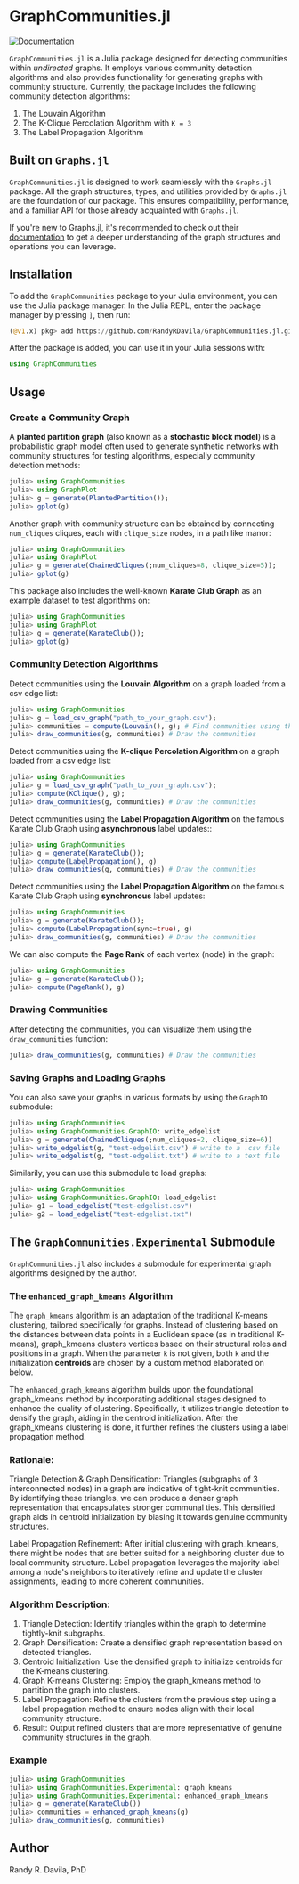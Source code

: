 # GraphCommunities.jl

[![Documentation](https://img.shields.io/badge/docs-latest-blue.svg)](https://randyrdavila.github.io/graphcommunities.jl/)



`GraphCommunities.jl` is a Julia package designed for detecting communities within *undirected* graphs. It employs various community detection algorithms and also provides functionality for generating graphs with community structure. Currently, the package includes the following community detection algorithms:

1. The Louvain Algorithm
2. The K-Clique Percolation Algorithm with `K = 3`
3. The Label Propagation Algorithm

## Built on `Graphs.jl`

`GraphCommunities.jl` is designed to work seamlessly with the `Graphs.jl` package. All the graph structures, types, and utilities provided by `Graphs.jl` are the foundation of our package. This ensures compatibility, performance, and a familiar API for those already acquainted with `Graphs.jl`.

If you're new to Graphs.jl, it's recommended to check out their [documentation](https://github.com/JuliaGraphs/Graphs.jl) to get a deeper understanding of the graph structures and operations you can leverage.

## Installation

To add the `GraphCommunities` package to your Julia environment, you can use the Julia package manager. In the Julia REPL, enter the package manager by pressing `]`, then run:

```julia
(@v1.x) pkg> add https://github.com/RandyRDavila/GraphCommunities.jl.git
```

After the package is added, you can use it in your Julia sessions with:

```julia
using GraphCommunities
```

## Usage

### Create a Community Graph

A **planted partition graph** (also known as a **stochastic block model**) is a probabilistic graph model often used to generate synthetic networks with community structures for testing algorithms, especially community detection methods:
```julia
julia> using GraphCommunities
julia> using GraphPlot
julia> g = generate(PlantedPartition());
julia> gplot(g)
```

Another graph with community structure can be obtained by connecting `num_cliques` cliques, each with `clique_size` nodes, in a path like manor:
```julia
julia> using GraphCommunities
julia> using GraphPlot
julia> g = generate(ChainedCliques(;num_cliques=8, clique_size=5));
julia> gplot(g)
```

This package also includes the well-known **Karate Club Graph** as an example dataset to test algorithms on:
```julia
julia> using GraphCommunities
julia> using GraphPlot
julia> g = generate(KarateClub());
julia> gplot(g)
```

### Community Detection Algorithms

Detect communities using the **Louvain Algorithm** on a
graph loaded from a csv edge list:
```julia
julia> using GraphCommunities
julia> g = load_csv_graph("path_to_your_graph.csv");
julia> communities = compute(Louvain(), g); # Find communities using the Louvain algorithm
julia> draw_communities(g, communities) # Draw the communities
```

Detect communities using the **K-clique Percolation Algorithm** on a
graph loaded from a csv edge list:
```julia
julia> using GraphCommunities
julia> g = load_csv_graph("path_to_your_graph.csv");
julia> compute(KClique(), g);
julia> draw_communities(g, communities) # Draw the communities
```

Detect communities using the **Label Propagation Algorithm** on the famous Karate Club Graph using **asynchronous** label updates::
```julia
julia> using GraphCommunities
julia> g = generate(KarateClub());
julia> compute(LabelPropagation(), g)
julia> draw_communities(g, communities) # Draw the communities
```

Detect communities using the **Label Propagation Algorithm** on the famous Karate Club Graph using **synchronous** label updates:
```julia
julia> using GraphCommunities
julia> g = generate(KarateClub());
julia> compute(LabelPropagation(sync=true), g)
julia> draw_communities(g, communities) # Draw the communities
```

We can also compute the **Page Rank** of each vertex (node) in the graph:
```julia
julia> using GraphCommunities
julia> g = generate(KarateClub());
julia> compute(PageRank(), g)
```
### Drawing Communities

After detecting the communities, you can visualize them using the `draw_communities` function:
```julia
julia> draw_communities(g, communities) # Draw the communities
```

### Saving Graphs and Loading Graphs

You can also save your graphs in various formats by using the `GraphIO` submodule:
```julia
julia> using GraphCommunities
julia> using GraphCommunities.GraphIO: write_edgelist
julia> g = generate(ChainedCliques(;num_cliques=2, clique_size=6))
julia> write_edgelist(g, "test-edgelist.csv") # write to a .csv file
julia> write_edgelist(g, "test-edgelist.txt") # write to a text file
```

Similarily, you can use this submodule to load graphs:
```julia
julia> using GraphCommunities
julia> using GraphCommunities.GraphIO: load_edgelist
julia> g1 = load_edgelist("test-edgelist.csv")
julia> g2 = load_edgelist("test-edgelist.txt")
```

## The `GraphCommunities.Experimental` Submodule
`GraphCommunities.jl` also includes a submodule for experimental graph algorithms designed by the author.

### The `enhanced_graph_kmeans` Algorithm

The `graph_kmeans` algorithm is an adaptation of the traditional K-means clustering, tailored specifically for graphs. Instead of clustering based on the distances between data points in a Euclidean space (as in traditional K-means), graph_kmeans clusters vertices based on their structural roles and positions in a graph. When the parameter `k` is not given, both `k` and the initialization **centroids** are chosen by a custom method elaborated on below.

The `enhanced_graph_kmeans` algorithm builds upon the foundational graph_kmeans method by incorporating additional stages designed to enhance the quality of clustering. Specifically, it utilizes triangle detection to densify the graph, aiding in the centroid initialization. After the graph_kmeans clustering is done, it further refines the clusters using a label propagation method.

### Rationale:

Triangle Detection & Graph Densification: Triangles (subgraphs of 3 interconnected nodes) in a graph are indicative of tight-knit communities. By identifying these triangles, we can produce a denser graph representation that encapsulates stronger communal ties. This densified graph aids in centroid initialization by biasing it towards genuine community structures.

Label Propagation Refinement: After initial clustering with graph_kmeans, there might be nodes that are better suited for a neighboring cluster due to local community structure. Label propagation leverages the majority label among a node's neighbors to iteratively refine and update the cluster assignments, leading to more coherent communities.

### Algorithm Description:

1. Triangle Detection: Identify triangles within the graph to determine tightly-knit subgraphs.
2. Graph Densification: Create a densified graph representation based on detected triangles.
3. Centroid Initialization: Use the densified graph to initialize centroids for the K-means clustering.
4. Graph K-means Clustering: Employ the graph_kmeans method to partition the graph into clusters.
5. Label Propagation: Refine the clusters from the previous step using a label propagation method to ensure nodes align with their local community structure.
6. Result: Output refined clusters that are more representative of genuine community structures in the graph.

### Example

```julia
julia> using GraphCommunities
julia> using GraphCommunities.Experimental: graph_kmeans
julia> using GraphCommunities.Experimental: enhanced_graph_kmeans
julia> g = generate(KarateClub())
julia> communities = enhanced_graph_kmeans(g)
julia> draw_communities(g, communities)
```

## Author

Randy R. Davila, PhD